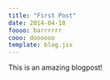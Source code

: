 ```yaml
---
title: "First Post"
date: 2014-04-18
foooo: barrrrrr
cooo: doooooo
template: blog.jsx
---
```

This is an amazing blogpost!